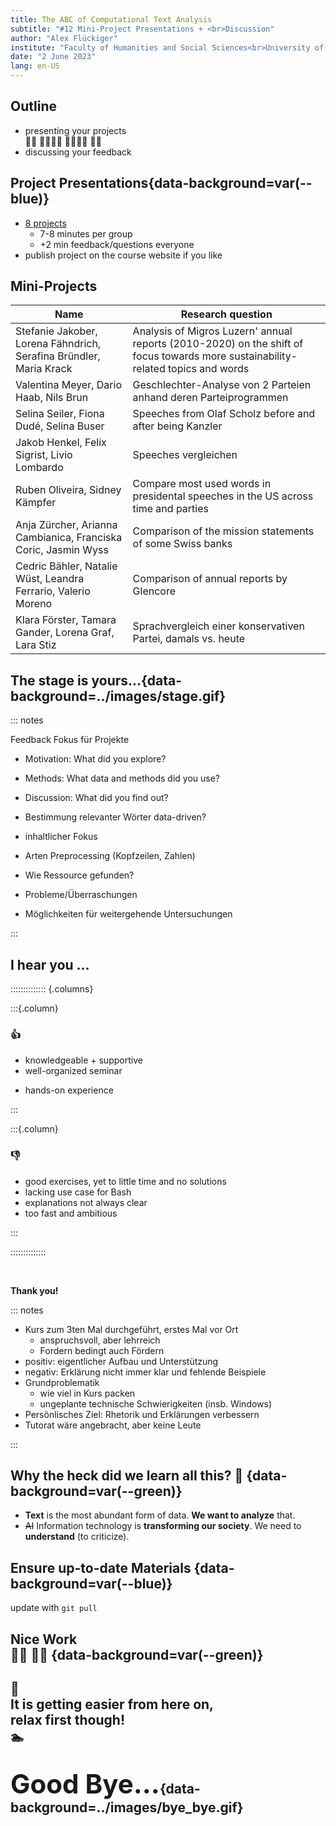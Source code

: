 ```yaml
---
title: The ABC of Computational Text Analysis
subtitle: "#12 Mini-Project Presentations + <br>Discussion"
author: "Alex Flückiger"
institute: "Faculty of Humanities and Social Sciences<br>University of Lucerne" 
date: "2 June 2023"
lang: en-US
---
```


## Outline

- presenting your projects <br>:woman_technologist: :man_technologist::woman_technologist: :man_technologist::woman_technologist: :man_technologist:
- discussing your feedback



## Project Presentations{data-background=var(--blue)}

- [8 projects](https://docs.google.com/spreadsheets/d/1VNyoCl7CsJXqko4DXw3ZwGo8QS055YEr42wjoUrkkZs/edit#gid=0)
  - 7-8 minutes per group
  - +2 min feedback/questions everyone
- publish project on the course website if you like



## Mini-Projects

<div style="font-size: 0.9em;">


| Name                                                         | Research question                                            |
| ------------------------------------------------------------ | ------------------------------------------------------------ |
| Stefanie Jakober, Lorena Fähndrich, Serafina Bründler, Maria Krack | Analysis of Migros Luzern' annual reports (2010-2020) on the shift of focus towards more sustainability-related topics and words |
| Valentina Meyer, Dario Haab, Nils Brun                       | Geschlechter-Analyse von 2 Parteien anhand deren Parteiprogrammen |
| Selina Seiler, Fiona Dudé, Selina Buser                      | Speeches from Olaf Scholz before and after being Kanzler     |
| Jakob Henkel, Felix Sigrist, Livio Lombardo                  | Speeches vergleichen                                         |
| Ruben Oliveira, Sidney Kämpfer                               | Compare most used words in presidental speeches in the US across time and parties |
| Anja Zürcher, Arianna Cambianica, Franciska Coric, Jasmin Wyss | Comparison of the mission statements of some Swiss banks     |
| Cedric Bähler, Natalie Wüst, Leandra Ferrario, Valerio Moreno | Comparison of annual reports by Glencore                     |
| Klara Förster, Tamara Gander, Lorena Graf, Lara Stiz         | Sprachvergleich einer konservativen Partei, damals vs. heute |

</div>



## The stage is yours...{data-background=../images/stage.gif}
::: notes

Feedback Fokus für Projekte

- Motivation: What did you explore?
- Methods: What data and methods did you use?
- Discussion: What did you find out? 



- Bestimmung relevanter Wörter data-driven?
- inhaltlicher Fokus
- Arten Preprocessing (Kopfzeilen, Zahlen)
- Wie Ressource gefunden?
- Probleme/Überraschungen
- Möglichkeiten für weitergehende Untersuchungen

:::

## I hear you ...

:::::::::::::: {.columns}

:::{.column}

###  :thumbsup:

* knowledgeable + supportive
* well-organized seminar

- hands-on experience

:::

:::{.column}

### :thumbsdown:

- good exercises, yet to little time and no solutions
- lacking use case for Bash
- explanations not always clear
- too fast and ambitious 

:::

::::::::::::::

<br>

**Thank you!**

::: notes

- Kurs zum 3ten Mal durchgeführt, erstes Mal vor Ort
  - anspruchsvoll, aber lehrreich
  - Fordern bedingt auch Fördern
- positiv: eigentlicher Aufbau und Unterstützung
- negativ: Erklärung nicht immer klar und fehlende Beispiele
- Grundproblematik
  - wie viel in Kurs packen
  - ungeplante technische Schwierigkeiten (insb. Windows)
- Persönlisches Ziel: Rhetorik und Erklärungen verbessern
- Tutorat wäre angebracht, aber keine Leute

:::



## Why the heck did we learn all this? :exploding_head: {data-background=var(--green)}

- **Text** is the most abundant form of data. **We want to analyze** that.
- ~~AI~~ Information technology is **transforming our society**. We need to **understand** (to criticize).

## Ensure up-to-date Materials {data-background=var(--blue)}

update with `git pull`



## Nice Work<br> :woman_juggling:  :man_juggling: {data-background=var(--green)}



## :crossed_fingers: <br> It is getting easier from here on, <br> relax first though!  <br>:swimmer:



##  <span style="font-size:2em;">Good Bye...</span>{data-background=../images/bye_bye.gif}
